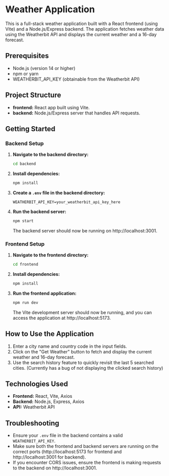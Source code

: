 # Weather Application

This is a full-stack weather application built with a React frontend (using Vite) and a Node.js/Express backend. The application fetches weather data using the Weatherbit API and displays the current weather and a 16-day forecast.

## Prerequisites

- Node.js (version 14 or higher)
- npm or yarn
- WEATHERBIT_API_KEY (obtainable from the Weatherbit API)

## Project Structure

- **frontend:** React app built using Vite.
- **backend:** Node.js/Express server that handles API requests.

## Getting Started

### Backend Setup

1. **Navigate to the backend directory:**

   ```bash
   cd backend
   ```

2. **Install dependencies:**

   ```bash
   npm install
   ```

3. **Create a `.env` file in the backend directory:**

   ```env
   WEATHERBIT_API_KEY=your_weatherbit_api_key_here
   ```

4. **Run the backend server:**

   ```bash
   npm start
   ```

   The backend server should now be running on http://localhost:3001.

### Frontend Setup

1. **Navigate to the frontend directory:**

   ```bash
   cd frontend
   ```

2. **Install dependencies:**

   ```bash
   npm install
   ```

3. **Run the frontend application:**

   ```bash
   npm run dev
   ```

   The Vite development server should now be running, and you can access the application at http://localhost:5173.

## How to Use the Application

1. Enter a city name and country code in the input fields.
2. Click on the "Get Weather" button to fetch and display the current weather and 16-day forecast.
3. Use the search history feature to quickly revisit the last 5 searched cities. (Currently has a bug of not displaying the clicked search history)

## Technologies Used

- **Frontend:** React, Vite, Axios
- **Backend:** Node.js, Express, Axios
- **API:** Weatherbit API

## Troubleshooting

- Ensure your `.env` file in the backend contains a valid `WEATHERBIT_API_KEY`.
- Make sure both the frontend and backend servers are running on the correct ports (http://localhost:5173 for frontend and http://localhost:3001 for backend).
- If you encounter CORS issues, ensure the frontend is making requests to the backend on http://localhost:3001.

